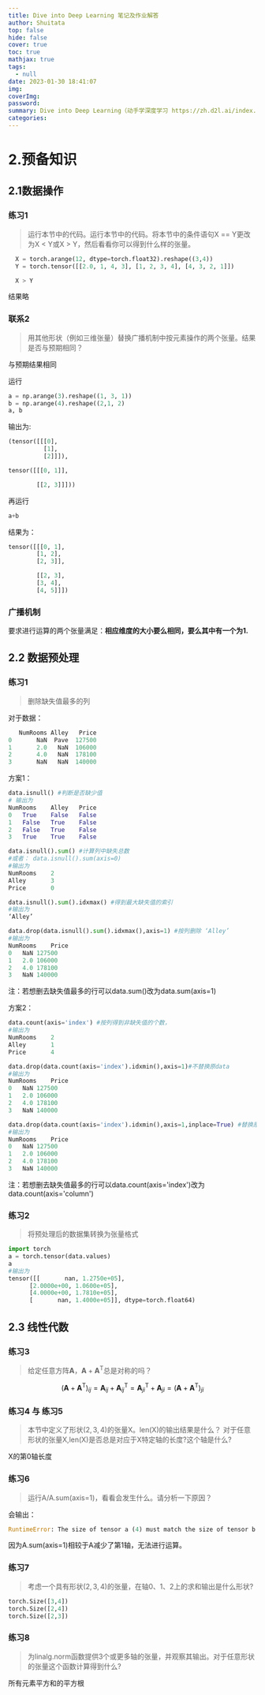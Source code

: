 ```yaml
---
title: Dive into Deep Learning 笔记及作业解答
author: Shuitata
top: false
hide: false
cover: true
toc: true
mathjax: true
tags:
  - null
date: 2023-01-30 18:41:07
img:
coverImg:
password:
summary: Dive into Deep Learning（动手学深度学习 https://zh.d2l.ai/index.html）的课程笔记与部分练习解答
categories:
---
```

# 2.预备知识
## 2.1数据操作
### 练习1
> 运行本节中的代码。运行本节中的代码。将本节中的条件语句X == Y更改为X < Y或X >  Y，然后看看你可以得到什么样的张量。
```python
  X = torch.arange(12, dtype=torch.float32).reshape((3,4))
  Y = torch.tensor([[2.0, 1, 4, 3], [1, 2, 3, 4], [4, 3, 2, 1]])
```
```python
  X > Y
```
结果略

### 联系2
> 用其他形状（例如三维张量）替换广播机制中按元素操作的两个张量。结果是否与预期相同？

  与预期结果相同

  运行
  ```python
  a = np.arange(3).reshape((1, 3, 1))
  b = np.arange(4).reshape((2,1, 2)
  a, b
  ```
  输出为:
  ```python
  (tensor([[[0],
            [1],
            [2]]]),

  tensor([[[0, 1]],
  
          [[2, 3]]]))
  ```
  再运行
  ```python
  a+b
  ```
  结果为：
  ```python
  tensor([[[0, 1],
          [1, 2],
          [2, 3]],

          [[2, 3],
          [3, 4],
          [4, 5]]])
  ```
### 广播机制
要求进行运算的两个张量满足：**相应维度的大小要么相同，要么其中有一个为1.**

## 2.2 数据预处理
### 练习1
> 删除缺失值最多的列

对于数据：
```python
   NumRooms Alley   Price
0       NaN  Pave  127500
1       2.0   NaN  106000
2       4.0   NaN  178100
3       NaN   NaN  140000
```
方案1：
```python
data.isnull() #判断是否缺少值
# 输出为
NumRooms	Alley	Price
0	True	False	False
1	False	True	False
2	False	True	False
3	True	True	False

data.isnull().sum() #计算列中缺失总数
#或者： data.isnull().sum(axis=0)
#输出为
NumRooms    2
Alley       3
Price       0

data.isnull().sum().idxmax() #得到最大缺失值的索引
#输出为
‘Alley’

data.drop(data.isnull().sum().idxmax(),axis=1) #按列删除 ‘Alley’
#输出为
NumRooms	Price
0	NaN	127500
1	2.0	106000
2	4.0	178100
3	NaN	140000
```
注：若想删去缺失值最多的行可以data.sum()改为data.sum(axis=1)

方案2：
```python
data.count(axis='index') #按列得到非缺失值的个数，
#输出为
NumRooms    2
Alley       1
Price       4

data.drop(data.count(axis='index').idxmin(),axis=1)#不替换原data
#输出为
NumRooms	Price
0	NaN	127500
1	2.0	106000
2	4.0	178100
3	NaN	140000

data.drop(data.count(axis='index').idxmin(),axis=1,inplace=True) #替换原来的data
#输出为
NumRooms	Price
0	NaN	127500
1	2.0	106000
2	4.0	178100
3	NaN	140000
```
注：若想删去缺失值最多的行可以data.count(axis='index')改为data.count(axis='column')

### 练习2
> 将预处理后的数据集转换为张量格式
```python
import torch
a = torch.tensor(data.values)
a
#输出为
tensor([[       nan, 1.2750e+05],
      [2.0000e+00, 1.0600e+05],
      [4.0000e+00, 1.7810e+05],
      [       nan, 1.4000e+05]], dtype=torch.float64)
```

## 2.3 线性代数
### 练习3
> 给定任意方阵$\mathbf{A}$，$\mathbf{A}+\mathbf{A}^\text{T}$总是对称的吗？

$$
(\mathbf{A}+\mathbf{A}^\text{T})_{ij}=\mathbf{A}_{ij}+\mathbf{A}^\text{T}_{ij}=\mathbf{A}^\text{T}_{ji}+\mathbf{A}_{ji}=(\mathbf{A}+\mathbf{A}^\text{T})_{ji}
$$
### 练习4 与 练习5
> 本节中定义了形状$(2,3,4)$的张量X。len(X)的输出结果是什么？
> 对于任意形状的张量X,len(X)是否总是对应于X特定轴的长度?这个轴是什么?

X的第0轴长度

### 练习6
> 运行A/A.sum(axis=1)，看看会发生什么。请分析一下原因？

会输出：
```python
RuntimeError: The size of tensor a (4) must match the size of tensor b (5) at non-singleton dimension 1
```
因为A.sum(axis=1)相较于A减少了第1轴，无法进行运算。

### 练习7
> 考虑一个具有形状$(2,3,4)$的张量，在轴0、1、2上的求和输出是什么形状?
```python
torch.Size([3,4])
torch.Size([2,4])
torch.Size([2,3])
```

### 练习8
> 为linalg.norm函数提供3个或更多轴的张量，并观察其输出。对于任意形状的张量这个函数计算得到什么?

所有元素平方和的平方根

